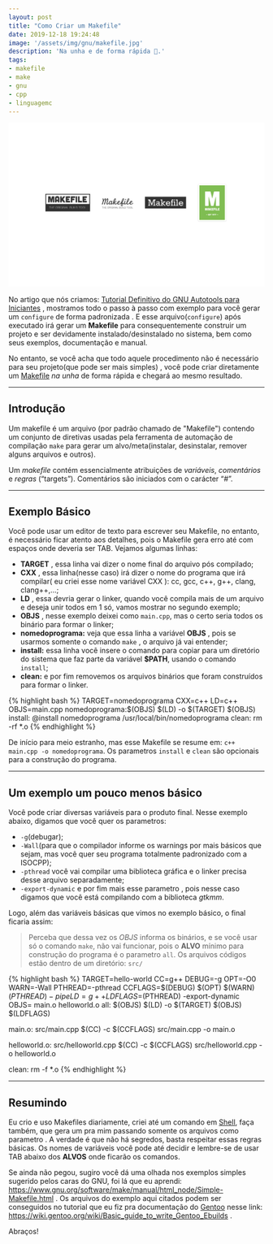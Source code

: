 ```yaml
---
layout: post
title: "Como Criar um Makefile"
date: 2019-12-18 19:24:48
image: '/assets/img/gnu/makefile.jpg'
description: 'Na unha e de forma rápida 📁.'
tags:
- makefile
- make
- gnu
- cpp
- linguagemc
---
```


![Como Criar um Makefile](/assets/img/gnu/makefile.jpg "Como Criar um Makefile")

No artigo que nós criamos: [Tutorial Definitivo do GNU Autotools para Iniciantes](https://terminalroot.com.br/2019/12/tutorial-definitivo-do-gnu-autotools-para-iniciantes.html) , mostramos todo o passo à passo com exemplo para você gerar um `configure` de forma padronizada . E esse arquivo(`configure`) após executado irá gerar um **Makefile** para consequentemente construir um projeto e ser devidamente instalado/desinstalado no sistema, bem como seus exemplos, documentação e manual.

No entanto, se você acha que todo aquele procedimento não é necessário para seu projeto(que pode ser mais simples) , você pode criar diretamente um [Makefile](https://www.gnu.org/software/make/manual/html_node/Simple-Makefile.html) *na unha* de forma rápida e chegará ao mesmo resultado.

---

## Introdução

Um makefile é um arquivo (por padrão chamado de "Makefile") contendo um conjunto de diretivas usadas pela ferramenta de automação de compilação `make` para gerar um alvo/meta(instalar, desinstalar, remover alguns arquivos e outros).

Um *makefile* contém essencialmente atribuições de *variáveis*, *comentários* e *regras* (“targets”). Comentários são iniciados com o carácter “#”.

---

## Exemplo Básico

Você pode usar um editor de texto para escrever seu Makefile, no entanto, é necessário ficar atento aos detalhes, pois o Makefile gera erro até com espaços onde deveria ser TAB. Vejamos algumas linhas:

+ **TARGET** , essa linha vai dizer o nome final do arquivo pós compilado;
+ **CXX** , essa linha(nesse caso) irá dizer o nome do programa que irá compilar( eu criei esse nome variável CXX ): cc, gcc, c++, g++, clang, clang++,...;
+ **LD** , essa devria gerar o linker, quando você compila mais de um arquivo e deseja unir todos em 1 só, vamos mostrar no segundo exemplo;
+ **OBJS** , nesse exemplo deixei como `main.cpp`, mas o certo seria todos os binário para formar o linker;
+ **nomedoprograma:** veja que essa linha a variável **OBJS** , pois se usarmos somente o comando `make` , o arquivo já vai entender;
+ **install:** essa linha você insere o comando para copiar para um diretório do sistema que faz parte da variável **$PATH**, usando o comando `install`;
+ **clean:** e por fim removemos os arquivos binários que foram construídos para formar o linker.

{% highlight bash %}
TARGET=nomedoprograma
CXX=c++
LD=c++
OBJS=main.cpp
nomedoprograma:$(OBJS)
	$(LD) -o $(TARGET) $(OBJS)
install:
	@install nomedoprograma /usr/local/bin/nomedoprograma
clean:
	rm -rf *.o
{% endhighlight %}

De início para meio estranho, mas esse Makefile se resume em: `c++ main.cpp -o nomedoprograma`. Os parametros `install` e `clean` são opcionais para a construção do programa. 

---

## Um exemplo um pouco menos básico

Você pode criar diversas variáveis para o produto final. Nesse exemplo abaixo, digamos que você quer os parametros:
- `-g`(debugar); 
- `-Wall`(para que o compilador informe os warnings por mais básicos que sejam, mas você quer seu programa totalmente padronizado com a ISOCPP);
- `-pthread` você vai compilar uma biblioteca gráfica e o linker precisa desse arquivo separadamente;
- `-export-dynamic` e por fim mais esse parametro , pois nesse caso digamos que você está compilando com a biblioteca *gtkmm*.

Logo, além das variáveis básicas que vimos no exemplo básico, o final ficaria assim:

> Perceba que dessa vez os *OBJS* informa os binários, e se você usar só o comando `make`, não vai funcionar, pois o **ALVO** mínimo para construção do programa é o parametro `all`. Os arquivos códigos estão dentro de um diretório: `src/`

{% highlight bash %}
TARGET=hello-world
CC=g++
DEBUG=-g
OPT=-O0
WARN=-Wall
PTHREAD=-pthread
CCFLAGS=$(DEBUG) $(OPT) $(WARN) $(PTHREAD) -pipe
LD=g++
LDFLAGS=$(PTHREAD) -export-dynamic
OBJS= main.o helloworld.o
all: $(OBJS)
	$(LD) -o $(TARGET) $(OBJS) $(LDFLAGS)
 
main.o: src/main.cpp
	$(CC) -c $(CCFLAGS) src/main.cpp -o main.o
 
helloworld.o: src/helloworld.cpp
	$(CC) -c $(CCFLAGS) src/helloworld.cpp  -o helloworld.o
 
clean:
	rm -f *.o
{% endhighlight %}

---

## Resumindo
Eu crio e uso Makefiles diariamente, criei até um comando em [Shell](https://terminalroot.com.br/shell), faça também, que gera um pra mim passando somente os arquivos como parametro . A verdade é que não há segredos, basta respeitar essas regras básicas. Os nomes de variáveis você pode até decidir e lembre-se de usar TAB abaixo dos **ALVOS** onde ficarão os comandos.

Se ainda não pegou, sugiro você dá uma olhada nos exemplos simples sugerido pelos caras do GNU, foi lá que eu aprendi: <https://www.gnu.org/software/make/manual/html_node/Simple-Makefile.html> . Os arquivos do exemplo aqui citados podem ser conseguidos no tutorial que eu fiz pra documentação do [Gentoo](http://cse.google.com.br/cse?cx=004473188612396442360:qs2ekmnkweq&q=Gentoo) nesse link: <https://wiki.gentoo.org/wiki/Basic_guide_to_write_Gentoo_Ebuilds> .

Abraços!
